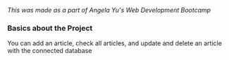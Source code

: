 *This was made as a part of Angela Yu's Web Development Bootcamp*

### Basics about the Project
You can add an article, check all articles, and update and delete an article with the connected database